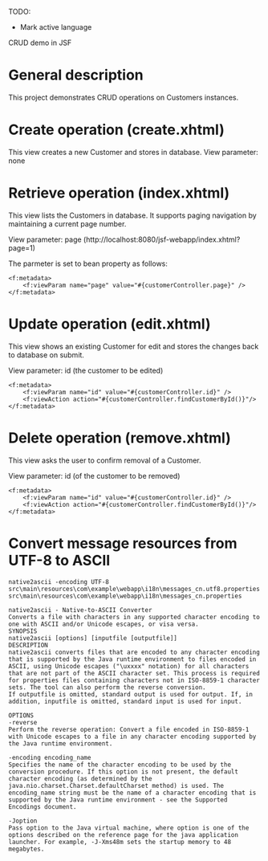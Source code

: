 TODO:
- Mark active language

CRUD demo in JSF

# General description

This project demonstrates CRUD operations on Customers instances. 

# Create operation (create.xhtml)

This view creates a new Customer and stores in database.
View parameter: none

# Retrieve operation (index.xhtml)

This view lists the Customers in database. It supports paging navigation 
by maintaining a current page number. 

View parameter: page (http://localhost:8080/jsf-webapp/index.xhtml?page=1)

The parmeter is set to bean property as follows:
```xhtml
<f:metadata>
    <f:viewParam name="page" value="#{customerController.page}" />
</f:metadata>
```

# Update operation (edit.xhtml)

This view shows an existing Customer for edit and stores the changes back
to database on submit. 

View parameter: id (the customer to be edited)

```xhtml
<f:metadata>
    <f:viewParam name="id" value="#{customerController.id}" />
    <f:viewAction action="#{customerController.findCustomerById()}"/>
</f:metadata>
```

# Delete operation (remove.xhtml)

This view asks the user to confirm removal of a Customer.

View parameter: id (of the customer to be removed)

```xhtml
<f:metadata>
    <f:viewParam name="id" value="#{customerController.id}" />
    <f:viewAction action="#{customerController.findCustomerById()}"/>
</f:metadata>
```

# Convert message resources from UTF-8 to ASCII


```
native2ascii -encoding UTF-8 src\main\resources\com\example\webapp\i18n\messages_cn.utf8.properties src\main\resources\com\example\webapp\i18n\messages_cn.properties
```

```
native2ascii - Native-to-ASCII Converter
Converts a file with characters in any supported character encoding to one with ASCII and/or Unicode escapes, or visa versa.
SYNOPSIS
native2ascii [options] [inputfile [outputfile]]
DESCRIPTION
native2ascii converts files that are encoded to any character encoding that is supported by the Java runtime environment to files encoded in ASCII, using Unicode escapes ("\uxxxx" notation) for all characters that are not part of the ASCII character set. This process is required for properties files containing characters not in ISO-8859-1 character sets. The tool can also perform the reverse conversion.
If outputfile is omitted, standard output is used for output. If, in addition, inputfile is omitted, standard input is used for input.

OPTIONS
-reverse
Perform the reverse operation: Convert a file encoded in ISO-8859-1 with Unicode escapes to a file in any character encoding supported by the Java runtime environment.

-encoding encoding_name
Specifies the name of the character encoding to be used by the conversion procedure. If this option is not present, the default character encoding (as determined by the java.nio.charset.Charset.defaultCharset method) is used. The encoding_name string must be the name of a character encoding that is supported by the Java runtime environment - see the Supported Encodings document.

-Joption
Pass option to the Java virtual machine, where option is one of the options described on the reference page for the java application launcher. For example, -J-Xms48m sets the startup memory to 48 megabytes.
```